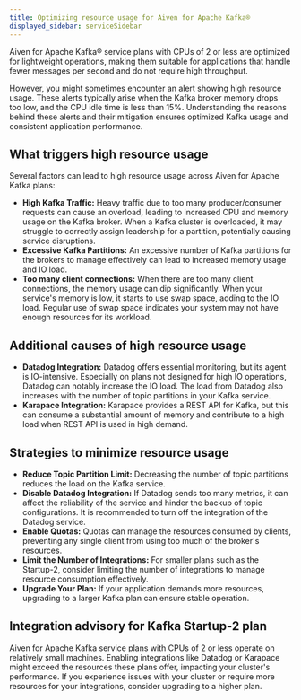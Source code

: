 ```yaml
---
title: Optimizing resource usage for Aiven for Apache Kafka®
displayed_sidebar: serviceSidebar
---
```


Aiven for Apache Kafka® service plans with CPUs of 2 or less are optimized for lightweight operations, making them suitable for applications that handle fewer messages per second and do not require high throughput.

However, you might sometimes encounter an alert showing high resource usage.
These alerts typically arise when the Kafka broker memory drops too low, and the
CPU idle time is less than 15%. Understanding the reasons behind these alerts
and their mitigation ensures optimized Kafka usage and consistent application
performance.

## What triggers high resource usage

Several factors can lead to high resource usage across Aiven for Apache
Kafka plans:

-   **High Kafka Traffic:** Heavy traffic due to too many
    producer/consumer requests can cause an overload, leading to
    increased CPU and memory usage on the Kafka broker. When a Kafka
    cluster is overloaded, it may struggle to correctly assign
    leadership for a partition, potentially causing service disruptions.
-   **Excessive Kafka Partitions:** An excessive number of Kafka
    partitions for the brokers to manage effectively can lead to
    increased memory usage and IO load.
-   **Too many client connections:** When there are too many client
    connections, the memory usage can dip significantly. When your
    service's memory is low, it starts to use swap space, adding to the
    IO load. Regular use of swap space indicates your system may not
    have enough resources for its workload.

## Additional causes of high resource usage

-   **Datadog Integration:** Datadog offers essential monitoring, but
    its agent is IO-intensive. Especially on plans not designed for high
    IO operations, Datadog can notably increase the IO load. The load
    from Datadog also increases with the number of topic partitions in
    your Kafka service.
-   **Karapace Integration:** Karapace provides a REST API for Kafka,
    but this can consume a substantial amount of memory and contribute
    to a high load when REST API is used in high demand.

## Strategies to minimize resource usage

-   **Reduce Topic Partition Limit:** Decreasing the number of topic
    partitions reduces the load on the Kafka service.
-   **Disable Datadog Integration:** If Datadog sends too many metrics,
    it can affect the reliability of the service and hinder the backup
    of topic configurations. It is recommended to turn off the
    integration of the Datadog service.
-   **Enable Quotas:** Quotas can manage the resources consumed by
    clients, preventing any single client from using too much of the
    broker's resources.
-   **Limit the Number of Integrations:** For smaller plans such as the
    Startup-2, consider limiting the number of integrations to manage
    resource consumption effectively.
-   **Upgrade Your Plan:** If your application demands more resources,
    upgrading to a larger Kafka plan can ensure stable operation.

## Integration advisory for Kafka Startup-2 plan

Aiven for Apache Kafka service plans with CPUs of 2 or less operate on
relatively small machines. Enabling integrations like Datadog or
Karapace might exceed the resources these plans offer, impacting your
cluster's performance. If you experience issues with your cluster or
require more resources for your integrations, consider upgrading to a
higher plan.
